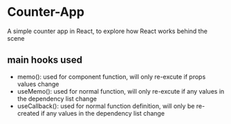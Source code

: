 # Counter-App
A simple counter app in React, to explore how React works behind the scene

## main hooks used
- memo(): used for component function, will only re-excute if props values change
- useMemo(): used for normal function, will only re-excute if any values in the dependency list change
- useCallback(): used for normal function definition, will only be re-created if any values in the dependency list change
